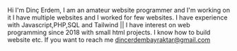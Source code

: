Hi I'm Dinç Erdem, I am an amateur website programmer and I'm working on it I have multiple websites and I worked for few websites. 
I have experience with Javascript,PHP,SQL and Tailwind || I have interest on web programming since 2018 with small html projects.
I know how to build website etc. If you want to reach me dincerdembayraktar@gmail.com

<!---
DincProductions/DincProductions is a ✨ special ✨ repository because its `README.md` (this file) appears on your GitHub profile.
You can click the Preview link to take a look at your changes.
--->
